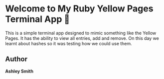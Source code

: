 # Welcome to My Ruby Yellow Pages Terminal App 👋

This is a simple terminal app designed to mimic something like the Yellow Pages. It has the ability to view all entries, add and remove. On this day we learnt about hashes so it was testing how we could use them.

## Author

**Ashley Smith**